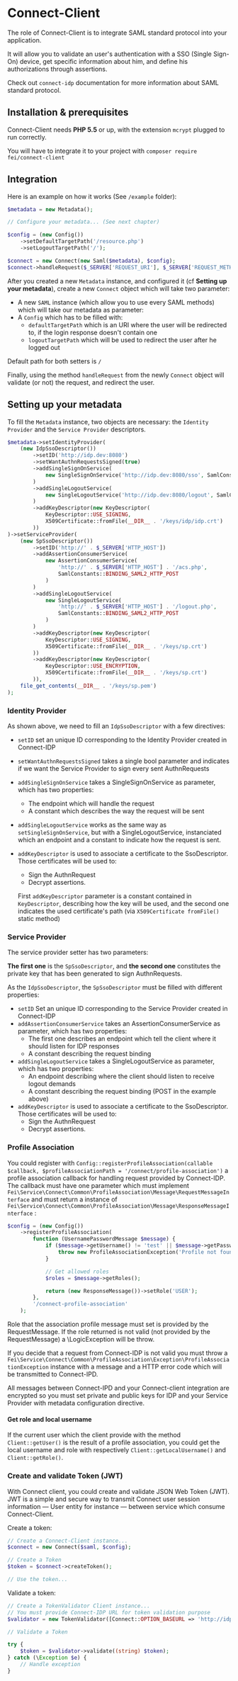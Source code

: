 # Connect-Client

The role of Connect-Client is to integrate SAML standard protocol into your application.

It will allow you to validate an user's authentication with a SSO (Single Sign-On) device, get specific information
about him, and define his authorizations through assertions.

Check out `connect-idp` documentation for more information about SAML standard protocol.

## Installation & prerequisites

Connect-Client needs **PHP 5.5** or up, with the extension `mcrypt` plugged to run correctly.

You will have to integrate it to your project with `composer require fei/connect-client`

## Integration

Here is an example on how it works (See `/example` folder):

```php
$metadata = new Metadata();

// Configure your metadata... (See next chapter)

$config = (new Config())
    ->setDefaultTargetPath('/resource.php')
    ->setLogoutTargetPath('/');

$connect = new Connect(new Saml($metadata), $config);
$connect->handleRequest($_SERVER['REQUEST_URI'], $_SERVER['REQUEST_METHOD'])->emit();
```

After you created a new `Metadata` instance, and configured it (cf **Setting up your metadata**), create a new `Connect` object which will take two parameter:

- A new `SAML` instance (which allow you to use every SAML methods) which will take our metadata as parameter:
- A `Config` which has to be filled with:
    - `defaultTargetPath` which is an URI where the user will be redirected to, if the login response doesn't contain one
    - `logoutTargetPath` which will be used to redirect the user after he logged out

Default path for both setters is `/`

Finally, using the method `handleRequest` from the newly `Connect` object will validate (or not) the request, and redirect the user.

## Setting up your metadata

To fill the `Metadata` instance, two objects are necessary: the `Identity Provider` and the `Service Provider` descriptors.

```php
$metadata->setIdentityProvider(
    (new IdpSsoDescriptor())
        ->setID('http://idp.dev:8080')
        ->setWantAuthnRequestsSigned(true)
        ->addSingleSignOnService(
            new SingleSignOnService('http://idp.dev:8080/sso', SamlConstants::BINDING_SAML2_HTTP_REDIRECT)
        )
        ->addSingleLogoutService(
            new SingleLogoutService('http://idp.dev:8080/logout', SamlConstants::BINDING_SAML2_HTTP_POST)
        )
        ->addKeyDescriptor(new KeyDescriptor(
            KeyDescriptor::USE_SIGNING,
            X509Certificate::fromFile(__DIR__ . '/keys/idp/idp.crt')
        ))
)->setServiceProvider(
    (new SpSsoDescriptor())
        ->setID('http://' . $_SERVER['HTTP_HOST'])
        ->addAssertionConsumerService(
            new AssertionConsumerService(
                'http://' . $_SERVER['HTTP_HOST'] . '/acs.php',
                SamlConstants::BINDING_SAML2_HTTP_POST
            )
        )
        ->addSingleLogoutService(
            new SingleLogoutService(
                'http://' . $_SERVER['HTTP_HOST'] . '/logout.php',
                SamlConstants::BINDING_SAML2_HTTP_POST
            )
        )
        ->addKeyDescriptor(new KeyDescriptor(
            KeyDescriptor::USE_SIGNING,
            X509Certificate::fromFile(__DIR__ . '/keys/sp.crt')
        ))
        ->addKeyDescriptor(new KeyDescriptor(
            KeyDescriptor::USE_ENCRYPTION,
            X509Certificate::fromFile(__DIR__ . '/keys/sp.crt')
        )),
    file_get_contents(__DIR__ . '/keys/sp.pem')
);
```

### Identity Provider

As shown above, we need to fill an `IdpSsoDescriptor` with a few directives:

- `setID` set an unique ID corresponding to the Identity Provider created in Connect-IDP
- `setWantAuthnRequestsSigned` takes a single bool parameter and indicates if we want the Service Provider to sign every sent AuthnRequests
- `addSingleSignOnService` takes a SingleSignOnService as parameter, which has two properties:
    - The endpoint which will handle the request
    - A constant which describes the way the request will be sent
- `addSingleLogoutService` works as the same way as `setSingleSignOnService`, but with a SingleLogoutService, instanciated which an endpoint and a constant to indicate how the request is sent.
- `addKeyDescriptor` is used to associate a certificate to the SsoDescriptor. Those certificates will be used to:
    - Sign the AuthnRequest
    - Decrypt assertions.

    First `addKeyDescriptor` parameter is a constant contained in `KeyDescriptor`, describing how the key will be used, and the second one indicates the used certificate's path (via `X509Certificate fromFile()` static method)

### Service Provider

The service provider setter has two parameters:

**The first one** is the `SpSsoDescriptor`, and **the second one** constitutes the private key that has been generated to sign AuthnRequests.

As the `IdpSsoDescriptor`, the `SpSsoDescriptor` must be filled with different properties:

- `setID` Set an unique ID corresponding to the Service Provider created in Connect-IDP
- `addAssertionConsumerService` takes an AssertionConsumerService as parameter, which has two properties:
    - The first one describes an endpoint which tell the client where it should listen for IDP responses
    - A constant describing the request binding
- `addSingleLogoutService` takes a SingleLogoutService as parameter, which has two properties:
    - An endpoint describing where the client should listen to receive logout demands
    - A constant describing the request binding (POST in the example above)
- `addKeyDescriptor` is used to associate a certificate to the SsoDescriptor. Those certificates will be used to:
    - Sign the AuthnRequest
    - Decrypt assertions.

### Profile Association

You could register with `Config::registerProfileAssociation(callable $callback, $profileAssociationPath = '/connect/profile-association')`
a profile association callback for handling request provided by Connect-IDP. The callback must have one parameter which
must implement `Fei\Service\Connect\Common\ProfileAssociation\Message\RequestMessageInterface` and must return a instance of
`Fei\Service\Connect\Common\ProfileAssociation\Message\ResponseMessageInterface` :

```php
$config = (new Config())
    ->registerProfileAssociation(
        function (UsernamePasswordMessage $message) {
            if ($message->getUsername() != 'test' || $message->getPassword() != 'test') {
                throw new ProfileAssociationException('Profile not found', 400);
            }

            // Get allowed roles
            $roles = $message->getRoles();

            return (new ResponseMessage())->setRole('USER');
        },
        '/connect-profile-association'
    );
```

Role that the association profile message must set is provided by the RequestMessage. If the role returned is not valid
(not provided by the RequestMessage) a \LogicException will be throw.

If you decide that a request from Connect-IDP is not valid you must throw a `Fei\Service\Connect\Common\ProfileAssociation\Exception\ProfileAssociationException`
instance with a message and a HTTP error code which will be transmitted to Connect-IPD.

All messages between Connect-IPD and your Connect-client integration are encrypted so you must set private and public
keys for IDP and your Service Provider with metadata configuration directive.
 
#### Get role and local username

If the current user which the client provide with the method `Client::getUser()` is the result of a profile association,
you could get the local username and role with respectively `Client::getLocalUsername()` and `Client::getRole()`.

### Create and validate Token (JWT)

With Connect client, you could create and validate JSON Web Token (JWT). JWT is a simple and secure way to transmit Connect
user session information — User entity for instance — between service which consume Connect-Client.

Create a token:

```php
// Create a Connect-Client instance...
$connect = new Connect($saml, $config);

// Create a Token
$token = $connect->createToken();

// Use the token...
```

Validate a token:

```php
// Create a TokenValidator Client instance...
// You must provide Connect-IDP URL for token validation purpose
$validator = new TokenValidator([Connect::OPTION_BASEURL => 'http://idp.dev:8080']);

// Validate a Token

try {
    $token = $validator->validate((string) $token);
} catch (\Exception $e) {
    // Handle exception
}
```
